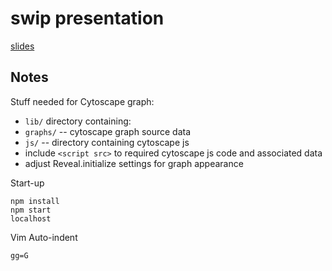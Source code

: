 # swip presentation
[slides](https://twesleyb.github.io/presentations/swip/index.html)

## Notes

Stuff needed for Cytoscape graph:
* `lib/` directory containing:
* `graphs/` -- cytoscape graph source data
* `js/` -- directory containing cytoscape js
* include `<script src>` to required cytoscape js code and associated data 
* adjust Reveal.initialize settings for graph appearance


Start-up
```
npm install
npm start
localhost
```

Vim Auto-indent
```
gg=G
```
